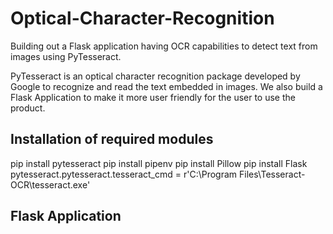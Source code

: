 # Optical-Character-Recognition
Building out a Flask application having OCR capabilities to detect text from images using PyTesseract. 

PyTesseract is an optical character recognition package developed by Google to recognize and read the text embedded in images. We also build a Flask Application to make it more user friendly for the user to use the product. 

## Installation of required modules

pip install pytesseract
pip install pipenv
pip install Pillow
pip install Flask
pytesseract.pytesseract.tesseract_cmd = r'C:\Program Files\Tesseract-OCR\tesseract.exe'

## Flask Application




